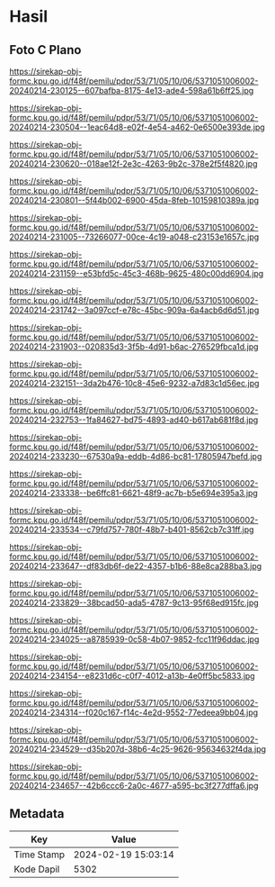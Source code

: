 # Hasil

## Foto C Plano

https://sirekap-obj-formc.kpu.go.id/f48f/pemilu/pdpr/53/71/05/10/06/5371051006002-20240214-230125--607bafba-8175-4e13-ade4-598a61b6ff25.jpg

https://sirekap-obj-formc.kpu.go.id/f48f/pemilu/pdpr/53/71/05/10/06/5371051006002-20240214-230504--1eac64d8-e02f-4e54-a462-0e6500e393de.jpg

https://sirekap-obj-formc.kpu.go.id/f48f/pemilu/pdpr/53/71/05/10/06/5371051006002-20240214-230620--018ae12f-2e3c-4263-9b2c-378e2f5f4820.jpg

https://sirekap-obj-formc.kpu.go.id/f48f/pemilu/pdpr/53/71/05/10/06/5371051006002-20240214-230801--5f44b002-6900-45da-8feb-10159810389a.jpg

https://sirekap-obj-formc.kpu.go.id/f48f/pemilu/pdpr/53/71/05/10/06/5371051006002-20240214-231005--73266077-00ce-4c19-a048-c23153e1657c.jpg

https://sirekap-obj-formc.kpu.go.id/f48f/pemilu/pdpr/53/71/05/10/06/5371051006002-20240214-231159--e53bfd5c-45c3-468b-9625-480c00dd6904.jpg

https://sirekap-obj-formc.kpu.go.id/f48f/pemilu/pdpr/53/71/05/10/06/5371051006002-20240214-231742--3a097ccf-e78c-45bc-909a-6a4acb6d6d51.jpg

https://sirekap-obj-formc.kpu.go.id/f48f/pemilu/pdpr/53/71/05/10/06/5371051006002-20240214-231903--020835d3-3f5b-4d91-b6ac-276529fbca1d.jpg

https://sirekap-obj-formc.kpu.go.id/f48f/pemilu/pdpr/53/71/05/10/06/5371051006002-20240214-232151--3da2b476-10c8-45e6-9232-a7d83c1d56ec.jpg

https://sirekap-obj-formc.kpu.go.id/f48f/pemilu/pdpr/53/71/05/10/06/5371051006002-20240214-232753--1fa84627-bd75-4893-ad40-b617ab681f8d.jpg

https://sirekap-obj-formc.kpu.go.id/f48f/pemilu/pdpr/53/71/05/10/06/5371051006002-20240214-233230--67530a9a-eddb-4d86-bc81-17805947befd.jpg

https://sirekap-obj-formc.kpu.go.id/f48f/pemilu/pdpr/53/71/05/10/06/5371051006002-20240214-233338--be6ffc81-6621-48f9-ac7b-b5e694e395a3.jpg

https://sirekap-obj-formc.kpu.go.id/f48f/pemilu/pdpr/53/71/05/10/06/5371051006002-20240214-233534--c79fd757-780f-48b7-b401-8562cb7c31ff.jpg

https://sirekap-obj-formc.kpu.go.id/f48f/pemilu/pdpr/53/71/05/10/06/5371051006002-20240214-233647--df83db6f-de22-4357-b1b6-88e8ca288ba3.jpg

https://sirekap-obj-formc.kpu.go.id/f48f/pemilu/pdpr/53/71/05/10/06/5371051006002-20240214-233829--38bcad50-ada5-4787-9c13-95f68ed915fc.jpg

https://sirekap-obj-formc.kpu.go.id/f48f/pemilu/pdpr/53/71/05/10/06/5371051006002-20240214-234025--a8785939-0c58-4b07-9852-fcc11f96ddac.jpg

https://sirekap-obj-formc.kpu.go.id/f48f/pemilu/pdpr/53/71/05/10/06/5371051006002-20240214-234154--e8231d6c-c0f7-4012-a13b-4e0ff5bc5833.jpg

https://sirekap-obj-formc.kpu.go.id/f48f/pemilu/pdpr/53/71/05/10/06/5371051006002-20240214-234314--f020c167-f14c-4e2d-9552-77edeea9bb04.jpg

https://sirekap-obj-formc.kpu.go.id/f48f/pemilu/pdpr/53/71/05/10/06/5371051006002-20240214-234529--d35b207d-38b6-4c25-9626-95634632f4da.jpg

https://sirekap-obj-formc.kpu.go.id/f48f/pemilu/pdpr/53/71/05/10/06/5371051006002-20240214-234657--42b6ccc6-2a0c-4677-a595-bc3f277dffa6.jpg


## Metadata

| Key        | Value               |
| ---------- | ------------------- |
| Time Stamp | 2024-02-19 15:03:14 |
| Kode Dapil | 5302                |



